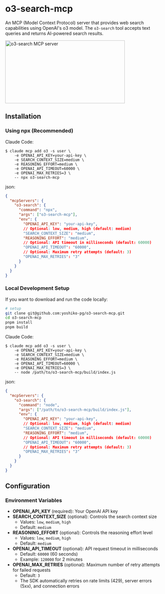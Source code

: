# o3-search-mcp

An MCP (Model Context Protocol) server that provides web search capabilities using OpenAI's o3 model. The `o3-search` tool accepts text queries and returns AI-powered search results.

<a href="https://glama.ai/mcp/servers/@yoshiko-pg/o3-search-mcp">
  <img width="380" height="200" src="https://glama.ai/mcp/servers/@yoshiko-pg/o3-search-mcp/badge" alt="o3-search MCP server" />
</a>

## Installation

### Using npx (Recommended)

Claude Code:

```
$ claude mcp add o3 -s user \
	-e OPENAI_API_KEY=your-api-key \
	-e SEARCH_CONTEXT_SIZE=medium \
	-e REASONING_EFFORT=medium \
	-e OPENAI_API_TIMEOUT=60000 \
	-e OPENAI_MAX_RETRIES=3 \
	-- npx o3-search-mcp
```

json:

```json
{
  "mcpServers": {
    "o3-search": {
      "command": "npx",
      "args": ["o3-search-mcp"],
      "env": {
        "OPENAI_API_KEY": "your-api-key",
        // Optional: low, medium, high (default: medium)
        "SEARCH_CONTEXT_SIZE": "medium",
        "REASONING_EFFORT": "medium",
        // Optional: API timeout in milliseconds (default: 60000)
        "OPENAI_API_TIMEOUT": "60000",
        // Optional: Maximum retry attempts (default: 3)
        "OPENAI_MAX_RETRIES": "3"
      }
    }
  }
}
```

### Local Development Setup

If you want to download and run the code locally:

   ```bash
   # setup
   git clone git@github.com:yoshiko-pg/o3-search-mcp.git
   cd o3-search-mcp
   pnpm install
   pnpm build
   ```

Claude Code:

```
$ claude mcp add o3 -s user \
	-e OPENAI_API_KEY=your-api-key \
	-e SEARCH_CONTEXT_SIZE=medium \
	-e REASONING_EFFORT=medium \
	-e OPENAI_API_TIMEOUT=60000 \
	-e OPENAI_MAX_RETRIES=3 \
	-- node /path/to/o3-search-mcp/build/index.js
```

json:

```json
{
  "mcpServers": {
    "o3-search": {
      "command": "node",
      "args": ["/path/to/o3-search-mcp/build/index.js"],
      "env": {
        "OPENAI_API_KEY": "your-api-key",
        // Optional: low, medium, high (default: medium)
        "SEARCH_CONTEXT_SIZE": "medium",
        "REASONING_EFFORT": "medium",
        // Optional: API timeout in milliseconds (default: 60000)
        "OPENAI_API_TIMEOUT": "60000",
        // Optional: Maximum retry attempts (default: 3)
        "OPENAI_MAX_RETRIES": "3"
      }
    }
  }
}
```

## Configuration

### Environment Variables

- **OPENAI_API_KEY** (required): Your OpenAI API key
- **SEARCH_CONTEXT_SIZE** (optional): Controls the search context size
  - Values: `low`, `medium`, `high`
  - Default: `medium`
- **REASONING_EFFORT** (optional): Controls the reasoning effort level
  - Values: `low`, `medium`, `high`
  - Default: `medium`
- **OPENAI_API_TIMEOUT** (optional): API request timeout in milliseconds
  - Default: `60000` (60 seconds)
  - Example: `120000` for 2 minutes
- **OPENAI_MAX_RETRIES** (optional): Maximum number of retry attempts for failed requests
  - Default: `3`
  - The SDK automatically retries on rate limits (429), server errors (5xx), and connection errors